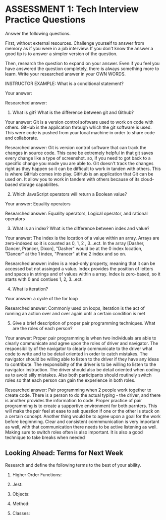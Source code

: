 # ASSESSMENT 1: Tech Interview Practice Questions
Answer the following questions.

First, without external resources. Challenge yourself to answer from memory as if you were in a job interview. If you don't know the answer a good tip is to answer a simpler version of the question.

Then, research the question to expand on your answer. Even if you feel you have answered the question completely, there is always something more to learn. Write your researched answer in your OWN WORDS.

INSTRUCTOR EXAMPLE: What is a conditional statement?

  Your answer:

  Researched answer:



1. What is git? What is the difference between git and Github?

  Your answer: Git is a version control software used to work on code with others. GitHub is the appilcation through which the git software is used. This were code is pushed from your local machine in order to share code and collaborate. 

  Researched answer: Git is version control software that can track the changes in source code. This cane be extremely helpful in that git saves every change like a type of screenshot. so, if you need to got back to a specific change you made you are able to. Git doesn't track the changes right as they happen so it can be difficult to work in tanden with others. This is where GitHub comes into play. GitHub is an application that Git can be used on. It allow you to work in tandem with others because of its cloud-based storage capabilites. 



2. Which JavaScript operators will return a Boolean value?

  Your answer: Equality operators 

  Researched answer: Equality operators, Logical operator, and rational operators 



3. What is an index? What is the difference between index and value?

  Your answer: The index is the location of a value within an array. Arrays are zero-indexed so it is counted as 0, 1, 2 , 3...ect. In the array [Dasher, Dancer, Prancer, Dixon], "Dasher" would be at the 0 index location, "Dancer" at the 1 index, "Prancer" at the 2 index and so on. 

  Researched answer: index is a read-only property, meaning that it can be accessed but not assinged a value. Index provides the position of letters and spaces in strings and of values within a array. Index is zero-based, so it starts with 0 and contiues 1, 2, 3...ect.



4. What is iteration?

  Your answer: a cycle of the for loop

  Researched answer: Commonly used on loops, iteration is the act of running an action over and over again until a certain condition is met 



5. Give a brief description of proper pair programming techniques. What are the roles of each person?

  Your answer: Proper pair programming is when two individuals are able to clearly communicate and agree upon the roles of driver and navigator. The responsibility of the navigator to clearly communicate to the driver what code to write and to be detail oriented in order to catch mistakes. The navigator should be willing able to listen to the driver if they have any ideas to contribute. The responsibilty of the driver is to be willing to listen to the navigator instruction. The driver should also be detail oriented when coding as to avoid silly mistakes. Also both participants should routinely switch roles so that each person can gain the experience in both roles. 

  Researched answer: Pair programming when 2 people work together to create code. There is a person to do the actual typing - the driver, and there is another provides the information to code. Proper practice of pair programming is to create a supportive environment for both parnters. This will make the pair feel at ease to ask question if one or the other is stuck on a certain concept. Another thing would be to agree upon a goal for the work before beginnning. Clear and consistent commmunication is very important as well, with that communication there needs to be active listening as well. Making sure to switch roles often is also important. It is also a good technique to take breaks when needed



## Looking Ahead: Terms for Next Week

Research and define the following terms to the best of your ability.

1. Higher Order Functions:

2. Jest:

3. Objects:

4. Method:

5. Classes:
